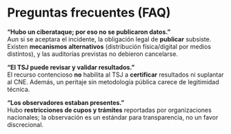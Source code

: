 
# Preguntas frecuentes (FAQ)

**“Hubo un ciberataque; por eso no se publicaron datos.”**  
Aun si se aceptara el incidente, la obligación legal de **publicar** subsiste. Existen **mecanismos alternativos** (distribución física/digital por medios distintos), y las auditorías previstas no debieron cancelarse.

**“El TSJ puede revisar y validar resultados.”**  
El recurso contencioso **no** habilita al TSJ a **certificar** resultados ni suplantar al CNE. Además, un peritaje sin metodología pública carece de legitimidad técnica.

**“Los observadores estaban presentes.”**  
Hubo **restricciones de cupos y trámites** reportadas por organizaciones nacionales; la observación es un estándar para transparencia, no un favor discrecional.
